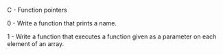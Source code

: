 C - Function pointers

0 - Write a function that prints a name.

1 - Write a function that executes a function given as a parameter on each element of an array.

